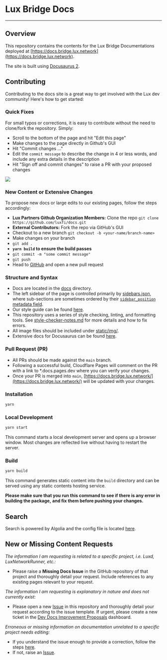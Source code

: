 # Lux Bridge Docs

---

## Overview

This repository contains the contents for the Lux Bridge Documentations
deployed at [https://docs.bridge.lux.network](https://docs.bridge.lux.network).

The site is built using [Docusaurus 2](https://docusaurus.io/).

## Contributing

Contributing to the docs site is a great way to get involved with the Lux dev community!
Here's how to get started:

### Quick Fixes

For small typos or corrections, it is easy to contribute without the need to clone/fork the
repository. Simply:

- Scroll to the bottom of the page and hit "Edit this page"
- Make changes to the page directly in Github's GUI
- Hit "Commit changes ..."
- Edit the `commit message` to describe the change in 4 or less words,
  and include any extra details in the description
- Hit "Sign off and commit changes" to raise a PR with your proposed changes

![](https://github.com/luxfi/docs/blob/main/static/img/quick-edit-readme.gif)

### New Content or Extensive Changes

To propose new docs or large edits to our existing pages, follow the steps accordingly:

- **Lux Partners Github Organization Members:** Clone the repo
  `git clone https://github.com/luxfi/docs.git`
- **External Contributors:** Fork the repo via GitHub's GUI
- Checkout to a new branch `git checkout -b <your-name/branch-name>`
- Make changes on your branch
- `git add .`
- **`yarn build` to ensure the build passes**
- `git commit -m "some commit message"`
- `git push`
- Head to [GitHub](https://github.com/luxfi/docs)
  and open a new pull request

### Structure and Syntax

- Docs are located in the [docs](docs) directory.
- The left sidebar of the page is controlled primarily by
  [sidebars.json](sidebars.json), where sub-sections are sometimes ordered by their
  [`sidebar_position` metadata field](https://docusaurus.io/docs/api/plugins/@docusaurus/plugin-content-docs#sidebar_position).
- Our style guide can be found [here](style-guide.md).
- This repository uses a series of style checking, linting, and formatting tools. See
  [style-checker-notes.md](style-checker-notes.md) for more details and how to fix errors.
- All image files should be included under
  [static/img/<corresponding-sub-drectory>](static/img).
- Extensive docs for Docusaurus can be found [here](https://docusaurus.io/docs).

### Pull Request (PR)

- All PRs should be made against the `main` branch.
- Following a successful build, Cloudflare Pages will comment on the PR with a link to
  \*.docs.pages.dev where you can verify your changes.
- Once your PR is merged into `main`,
  [https://docs.bridge.lux.network/](https://docs.bridge.lux.network/)
  will be updated with your changes.

### Installation

```zsh
yarn
```

### Local Development

```zsh
yarn start
```

This command starts a local development server and opens up a browser window. Most changes are
reflected live without having to restart the server.

### Build

```zsh
yarn build
```

This command generates static content into the `build` directory and can be served using any static
contents hosting service.

**Please make sure that you run this command to see if there is any error in building the package,**
**and fix them before pushing your changes.**

## Search

Search is powered by Algolia and the config file is located
[here](https://github.com/algolia/docsearch-configs/blob/main/configs/lux.json).

## New or Missing Content Requests

_The information I am requesting is related to a specific project, i.e. Luxd, LuxNetworkRunner, etc.:_

- Please raise a **Missing Docs Issue** in the GitHub repository of that project and
  thoroughly detail your request. Include references to any existing pages relevant to your
  request.

_The information I am requesting is explanatory in nature and does not currently exist:_

- Please open a new [Issue](https://github.com/luxfi/docs/issues/new/choose)
  in this repository and thoroughly detail your request according to the issue template.
  If urgent, please create a new ticket in the
  [Dev Docs Improvement Proposals](https://github.com/orgs/luxdefi/projects/15/views/1)
  dashboard.

_Erroneous or missing information on documentation unrelated to a specific project needs
editing:_

- If you understand the issue enough to provide a correction, follow the steps
  [here](https://github.com/luxfi/docs#quick-fixes).
- If not, raise an [Issue](https://github.com/luxfi/docs/issues/new/choose).
